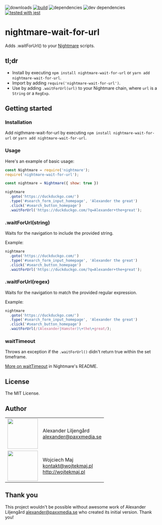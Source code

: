 
![downloads](https://img.shields.io/npm/dt/nightmare-wait-for-url.svg) [![build](https://dev.azure.com/wojtekmaj/wojtekmaj/_apis/build/status/Nightmare%20waitForUrl%20action)](https://dev.azure.com/wojtekmaj/wojtekmaj/_build/latest?definitionId=1) ![dependencies](https://img.shields.io/david/wojtekmaj/nightmare-wait-for-url.svg
) ![dev dependencies](https://img.shields.io/david/dev/wojtekmaj/nightmare-wait-for-url.svg) [![tested with jest](https://img.shields.io/badge/tested_with-jest-99424f.svg)](https://github.com/facebook/jest)

# nightmare-wait-for-url

Adds .waitForUrl() to your [Nightmare](http://github.com/segmentio/nightmare) scripts.

## tl;dr
* Install by executing `npm install nightmare-wait-for-url` or `yarn add nightmare-wait-for-url`.
* Import by adding `require('nightmare-wait-for-url')`.
* Use by adding `.waitForUrl(url)` to your Nightmare chain, where `url` is a `String` or a `RegExp`.

## Getting started

### Installation

Add nigthmare-wait-for-url by executing `npm install nightmare-wait-for-url` or `yarn add nightmare-wait-for-url`.

### Usage

Here's an example of basic usage:

```js
const Nightmare = require('nightmare');
require('nightmare-wait-for-url');

const nightmare = Nightmare({ show: true })

nightmare
  .goto('https://duckduckgo.com/')
  .type('#search_form_input_homepage', 'Alexander the great')
  .click('#search_button_homepage')
  .waitForUrl('https://duckduckgo.com/?q=Alexander+the+great');
```

### .waitForUrl(string)

Waits for the navigation to include the provided string.

Example:

```js
nightmare
  .goto('https://duckduckgo.com/')
  .type('#search_form_input_homepage', 'Alexander the great')
  .click('#search_button_homepage')
  .waitForUrl('https://duckduckgo.com/?q=Alexander+the+great');
```

### .waitForUrl(regex)

Waits for the navigation to match the provided regular expression.

Example:

```js
nightmare
  .goto('https://duckduckgo.com/')
  .type('#search_form_input_homepage', 'Alexander the great')
  .click('#search_button_homepage')
  .waitForUrl(/(Alexander|Hamster)\+the\+great/);
```

### waitTimeout

Throws an exception if the `.waitForUrl()` didn't return true within the set timeframe.

[More on waitTimeout](https://github.com/segmentio/nightmare#waittimeout-default-30s) in Nightmare's README.

## License

The MIT License.

## Author

<table>
  <tr>
    <td>
      <img src="https://github.com/Zn4rK.png?s=100" width="100">
    </td>
    <td>
      Alexander Liljengård<br />
      <a href="mailto:alexander@paxxmedia.se">alexander@paxxmedia.se</a><br />
    </td>
  </tr>
  <tr>
    <td>
      <img src="https://github.com/wojtekmaj.png?s=100" width="100">
    </td>
    <td>
      Wojciech Maj<br />
      <a href="mailto:kontakt@wojtekmaj.pl">kontakt@wojtekmaj.pl</a><br />
      <a href="http://wojtekmaj.pl">http://wojtekmaj.pl</a>
    </td>
  </tr>
</table>

## Thank you

This project wouldn't be possible without awesome work of Alexander Liljengård <alexander@paxxmedia.se> who created its initial version. Thank you!
